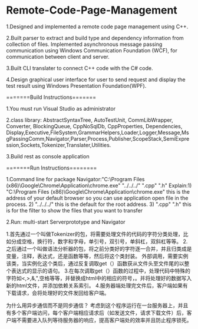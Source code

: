 # Remote-Code-Page-Management
1.Designed and implemented a remote code page management using C++.

2.Built parser to extract and build type and dependency information from collection of files. Implemented asynchronous message passing communication using Windows Communication Foundation (WCF), for communication between client and server.

3.Built CLI translater to connect C++ code with the C# code.

4.Design graphical user interface for user to send request and display the test result using Windows Presentation Foundation(WPF).


=======Build Instructions=======

1.You must run Visual Studio as administrator

2.class library: AbstractSyntaxTree, AutoTestUnit, CommLibWrapper, Converter, BlockingQueue, CppNoSqlDb, CppProperties, Dependencies, Display,Executive,FileSystem,GrammarHelpers,Loader,Logger,Message,MsgPassingComm,Navigator,Parser,Process,Publisher,ScopeStack,SemiExpression,Sockets,Tokenizer,Translater,Utilities.

3.Build rest as console application

=======Run Instructions======== 

1.Command line for package Navigator:"C:\Program Files (x86)\Google\Chrome\Application\chrome.exe" "../../../" ".cpp" ".h"
  Explain:1) "C:\Program Files (x86)\Google\Chrome\Application\chrome.exe" this is the address of your default browser so you can use application open file in the process.
          2) "../../../"  this is the default for the root address.
          3) ".cpp" ".h" this is for the filter to show the files that you want to transfer

2.Run: multi-start Serverprototype and Navigator


1.首先通过一个叫做Tokenizer的包，将需要处理文件的代码的字符分类处理，比如分成空格，换行符，数字和字母，单引号，双引号，单斜杠，双斜杠等等。
2.之后通过一个叫做语法分析器的包，将之前分类好的字符逐一合并，并且归类成是变量，注释，表达式，还是函数等等，然后将这个类封装。
  外部调用，需要实例该类，当实例化这个类后，通过反复调取get（）函数获从文件头至文件尾的以整个表达式的显示的语句。
3.在每次调取get（）函数的过程中，处理代码中特殊的字符如<,>,&,",空格等等，并替换成html中的相应的符号，。并将处理好的数据写入
新的html文件，并添加依赖关系索引。
4.服务器端处理完文件后，客户端如果有下载请求，会将处理好的文件发回给客户端。

为什么用异步通信而不是同步通信？
考虑到这个程序运行在一台服务器上，并且有多个客户端访问，每个客户端相应请求后（如发送文件，请求下载文件）后，客户端不需要进入队列等待服务器的响应，提高客户端处的效率并且防止程序锁死。
